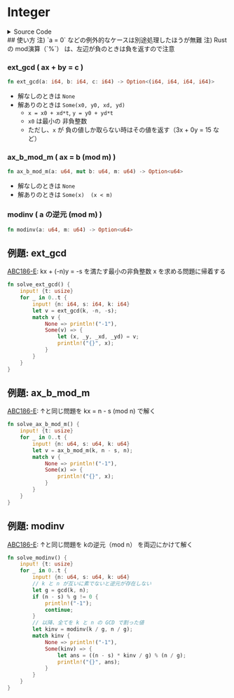# Integer
<details><summary>Source Code</summary>

```rs
// ax + by = 1
fn _ext_gcd(a: i64, b: i64) -> (i64, i64) {
    if b == 0 {
        return (1, 0);
    }
    let q = a / b;
    let r = a % b;
    /*
        (qb+r)x + by = 1
        => b(qx+y) + rx = 1
        => bs + rt = 1 (s.t.) s=qx+y, t=x
    */
    let (s, t) = _ext_gcd(b, r);
    let x = t;
    let y = s - q * t;
    (x, y)
}

/*
    ax + by = c -> (x0, y0, xd, yd)
    @ x = x0 + xd*t
    @ y = y0 + yd*t
    @ x0 is minimum non-negative integer
      (or "x0 < 0" && "xd == 0"  (e.g.) 3x = -15)
    NOTICE: Do not input (a,b,c) = (0,0,0)
*/
pub fn ext_gcd(a: i64, b: i64, c: i64) -> Option<(i64, i64, i64, i64)> {
    if a == 0 && b == 0 {
        if c == 0 {
            return Some((0, 0, 0, 0)); // exception ( any (x,y) is OK )
        }
        return None;
    }
    let d = num::integer::gcd(a, b);
    if c % d != 0 {
        return None;
    }
    let (a, b, c) = (a / d, b / d, c / d);
    let (mut x, mut y) = _ext_gcd(a, b);
    x *= c;
    y *= c;
    if a as i128 * x as i128 + b as i128 * y as i128 == c as i128 * (-1) {
        x *= -1;
        y *= -1;
    }
    let (mut xd, mut yd) = (b, -a);
    if xd == 0 {
        return Some((x, y, xd, yd));
    }
    if xd < 0 {
        xd *= -1;
        yd *= -1;
    }
    /* calc min x (>= 0) */
    if x >= 0 {
        let minus_cnt = x / xd;
        x -= minus_cnt * xd;
        y -= minus_cnt * yd;
    } else if x < 0 {
        let plus_cnt = (-x - 1) / xd + 1;
        x += plus_cnt * xd;
        y += plus_cnt * yd;
    }
    Some((x, y, xd, yd))
}

/*
    solve "ax = 1 (mod m)"
    NOTICE: if m == 1 -> x = 0
*/
pub fn modinv(a: u64, m: u64) -> Option<u64> {
    if num::integer::gcd(a, m) != 1 || m == 0 {
        return None;
    }
    let m = m as i64;
    let (mut x, _y) = _ext_gcd(a as i64, m);
    x = ((x % m) + m) % m;
    Some(x as u64)
}

/*
    solve "ax = b (mod m)"
    NOTICE: if m == 1 -> x = 0
*/
pub fn ax_b_mod_m(a: u64, mut b: u64, m: u64) -> Option<u64> {
    if m == 0 {
        return None;
    }
    if m == 1 {
        return Some(0); // all x == all y (mod 1)
    }
    b %= m;
    if a == 0 {
        if b == 0 {
            return Some(0);
        }
        return None;
    }
    let d = num::integer::gcd(a, m);
    if d != 1 {
        if b % d != 0 {
            return None;
        }
    }
    let (a, b, m) = (a / d, b / d, m / d);
    let minv = modinv(a, m);
    match minv {
        None => panic!("something wrong. modinv always exists."),
        Some(v) => Some((b * v) % m),
    }
}
```

</details>## 使い方  
注) `a = 0` などの例外的なケースは別途処理したほうが無難  
注) Rust の mod演算（`%`） は、左辺が負のときは負を返すので注意  
  
  
### ext_gcd ( ax + by = c )  
```rs  
fn ext_gcd(a: i64, b: i64, c: i64) -> Option<(i64, i64, i64, i64)>  
```  
  
- 解なしのときは `None`  
- 解ありのときは `Some(x0, y0, xd, yd)`  
    - `x = x0 + xd*t`, `y = y0 + yd*t`  
    - `x0` は最小の 非負整数  
    - ただし、`x` が 負の値しか取らない時はその値を返す（3x + 0y = 15 など）  
  
### ax_b_mod_m ( ax = b (mod m) )  
```rs  
fn ax_b_mod_m(a: u64, mut b: u64, m: u64) -> Option<u64>  
```  
  
- 解なしのときは `None`  
- 解ありのときは `Some(x)  (x < m)`  
  
### modinv ( a の逆元 (mod m) )  
```rs  
fn modinv(a: u64, m: u64) -> Option<u64>  
```  
  
  
  
## 例題: ext_gcd
[ABC186-E](https://atcoder.jp/contests/abc186/tasks/abc186_e): kx + (-n)y = -s を満たす最小の非負整数 x を求める問題に帰着する
  
```rs
fn solve_ext_gcd() {
    input! {t: usize}
    for _ in 0..t {
        input! {n: i64, s: i64, k: i64}
        let v = ext_gcd(k, -n, -s);
        match v {
            None => println!("-1"),
            Some(v) => {
                let (x, _y, _xd, _yd) = v;
                println!("{}", x);
            }
        }
    }
}
```
## 例題: ax_b_mod_m
[ABC186-E](https://atcoder.jp/contests/abc186/tasks/abc186_e): ↑と同じ問題を kx = n - s (mod n)  で解く
  
```rs
fn solve_ax_b_mod_m() {
    input! {t: usize}
    for _ in 0..t {
        input! {n: u64, s: u64, k: u64}
        let v = ax_b_mod_m(k, n - s, n);
        match v {
            None => println!("-1"),
            Some(x) => {
                println!("{}", x);
            }
        }
    }
}
```
## 例題: modinv
[ABC186-E](https://atcoder.jp/contests/abc186/tasks/abc186_e): ↑と同じ問題を kの逆元（mod n） を両辺にかけて解く
  
```rs
fn solve_modinv() {
    input! {t: usize}
    for _ in 0..t {
        input! {n: u64, s: u64, k: u64}
        // k と n が互いに素でないと逆元が存在しない
        let g = gcd(k, n);
        if (n - s) % g != 0 {
            println!("-1");
            continue;
        }
        // 以降、全てを k と n の GCD で割った値
        let kinv = modinv(k / g, n / g);
        match kinv {
            None => println!("-1"),
            Some(kinv) => {
                let ans = ((n - s) * kinv / g) % (n / g);
                println!("{}", ans);
            }
        }
    }
}
```
